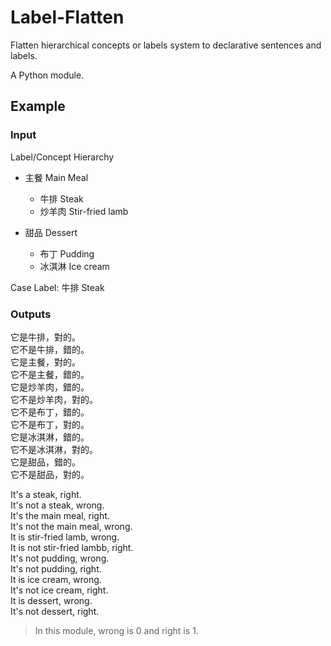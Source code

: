# Label-Flatten

Flatten hierarchical concepts or labels system to declarative sentences and labels.

A Python module.

## Example

### Input

Label/Concept Hierarchy

- 主餐 Main Meal 
  - 牛排 Steak
  - 炒羊肉 Stir-fried lamb

- 甜品 Dessert
  - 布丁 Pudding
  - 冰淇淋 Ice cream

Case Label: 牛排 Steak

### Outputs

它是牛排，對的。  
它不是牛排，錯的。  
它是主餐，對的。  
它不是主餐，錯的。  
它是炒羊肉，錯的。  
它不是炒羊肉，對的。  
它不是布丁，錯的。  
它不是布丁，對的。  
它是冰淇淋，錯的。  
它不是冰淇淋，對的。  
它是甜品，錯的。  
它不是甜品，對的。  

It's a steak, right.  
It's not a steak, wrong.  
It's the main meal, right.  
It's not the main meal, wrong.  
It is stir-fried lamb, wrong.  
It is not stir-fried lambb, right.  
It's not pudding, wrong.  
It's not pudding, right.  
It is ice cream, wrong.  
It's not ice cream, right.  
It is dessert, wrong.  
It's not dessert, right.  

> In this module, wrong is 0 and right is 1.